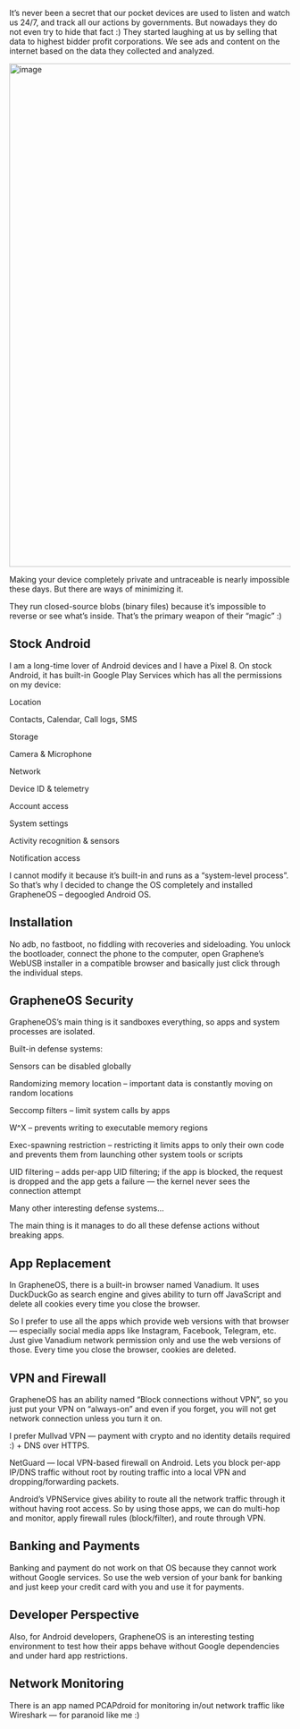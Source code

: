 It’s never been a secret that our pocket devices are used to listen and watch us 24/7, and track all our actions by governments. But nowadays they do not even try to hide that fact :) They started laughing at us by selling that data to highest bidder profit corporations. We see ads and content on the internet based on the data they collected and analyzed.

<img width="1440" height="900" alt="image" src="https://github.com/user-attachments/assets/8e6d43f5-829c-4536-82ed-afe7237972da" />


Making your device completely private and untraceable is nearly impossible these days. But there are ways of minimizing it.

They run closed-source blobs (binary files) because it’s impossible to reverse or see what’s inside. That’s the primary weapon of their “magic” :)

## Stock Android
I am a long-time lover of Android devices and I have a Pixel 8.
On stock Android, it has built-in Google Play Services which has all the permissions on my device:

Location

Contacts, Calendar, Call logs, SMS

Storage

Camera & Microphone

Network

Device ID & telemetry

Account access

System settings

Activity recognition & sensors

Notification access

I cannot modify it because it’s built-in and runs as a “system-level process”.
So that’s why I decided to change the OS completely and installed GrapheneOS – degoogled Android OS.

## Installation
No adb, no fastboot, no fiddling with recoveries and sideloading.
You unlock the bootloader, connect the phone to the computer, open Graphene’s WebUSB installer in a compatible browser and basically just click through the individual steps.

## GrapheneOS Security
GrapheneOS’s main thing is it sandboxes everything, so apps and system processes are isolated.

Built-in defense systems:

Sensors can be disabled globally

Randomizing memory location – important data is constantly moving on random locations

Seccomp filters – limit system calls by apps

W^X – prevents writing to executable memory regions

Exec-spawning restriction – restricting it limits apps to only their own code and prevents them from launching other system tools or scripts

UID filtering – adds per-app UID filtering; if the app is blocked, the request is dropped and the app gets a failure — the kernel never sees the connection attempt

Many other interesting defense systems...

The main thing is it manages to do all these defense actions without breaking apps.

## App Replacement
In GrapheneOS, there is a built-in browser named Vanadium.
It uses DuckDuckGo as search engine and gives ability to turn off JavaScript and delete all cookies every time you close the browser.

So I prefer to use all the apps which provide web versions with that browser — especially social media apps like Instagram, Facebook, Telegram, etc.
Just give Vanadium network permission only and use the web versions of those.
Every time you close the browser, cookies are deleted.

## VPN and Firewall
GrapheneOS has an ability named “Block connections without VPN”, so you just put your VPN on “always-on” and even if you forget, you will not get network connection unless you turn it on.

I prefer Mullvad VPN — payment with crypto and no identity details required :) + DNS over HTTPS.

NetGuard — local VPN-based firewall on Android.
Lets you block per-app IP/DNS traffic without root by routing traffic into a local VPN and dropping/forwarding packets.

Android’s VPNService gives ability to route all the network traffic through it without having root access.
So by using those apps, we can do multi-hop and monitor, apply firewall rules (block/filter), and route through VPN.

## Banking and Payments
Banking and payment do not work on that OS because they cannot work without Google services.
So use the web version of your bank for banking and just keep your credit card with you and use it for payments.

## Developer Perspective
Also, for Android developers, GrapheneOS is an interesting testing environment to test how their apps behave without Google dependencies and under hard app restrictions.

## Network Monitoring
There is an app named PCAPdroid for monitoring in/out network traffic like Wireshark — for paranoid like me :)
